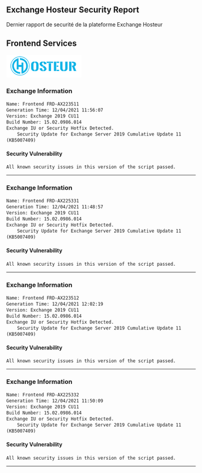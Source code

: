 ## Exchange Hosteur Security Report
Dernier rapport de securité de la plateforme Exchange Hosteur

## Frontend Services
![logo](img/logo-hosteur_2021.png)

### Exchange Information
	Name: Frontend FRD-AX223511
	Generation Time: 12/04/2021 11:56:07
	Version: Exchange 2019 CU11
	Build Number: 15.02.0986.014
	Exchange IU or Security Hotfix Detected.
		Security Update for Exchange Server 2019 Cumulative Update 11 (KB5007409)
#### Security Vulnerability
	All known security issues in this version of the script passed.

---
### Exchange Information
	Name: Frontend FRD-AX225331
	Generation Time: 12/04/2021 11:48:57
	Version: Exchange 2019 CU11
	Build Number: 15.02.0986.014
	Exchange IU or Security Hotfix Detected.
		Security Update for Exchange Server 2019 Cumulative Update 11 (KB5007409)
#### Security Vulnerability
	All known security issues in this version of the script passed.

---
### Exchange Information
	Name: Frontend FRD-AX223512
	Generation Time: 12/04/2021 12:02:19
	Version: Exchange 2019 CU11
	Build Number: 15.02.0986.014
	Exchange IU or Security Hotfix Detected.
		Security Update for Exchange Server 2019 Cumulative Update 11 (KB5007409)
#### Security Vulnerability
	All known security issues in this version of the script passed.

---
### Exchange Information
	Name: Frontend FRD-AX225332
	Generation Time: 12/04/2021 11:50:09
	Version: Exchange 2019 CU11
	Build Number: 15.02.0986.014
	Exchange IU or Security Hotfix Detected.
		Security Update for Exchange Server 2019 Cumulative Update 11 (KB5007409)
#### Security Vulnerability
	All known security issues in this version of the script passed.

---
